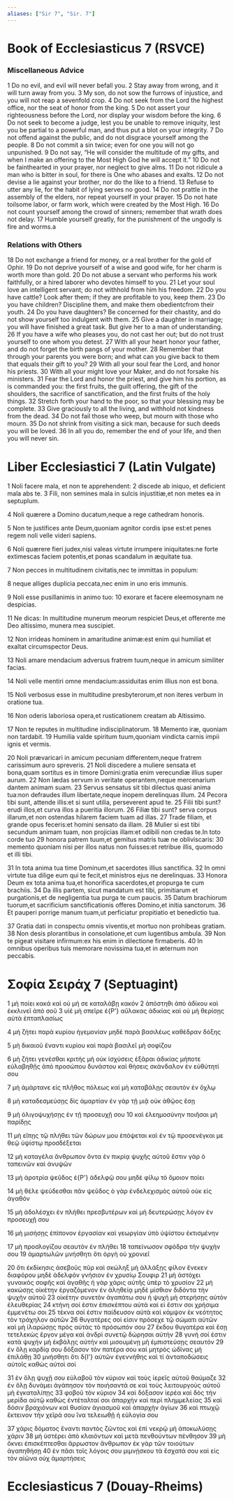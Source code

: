 ```yaml
---
aliases: ["Sir 7", "Sir. 7"]
---
```



# Book of Ecclesiasticus 7 (RSVCE)

### Miscellaneous Advice
1 Do no evil, and evil will never befall you.
2 Stay away from wrong, and it will turn away from you.
3 My son, do not sow the furrows of injustice, and you will not reap a sevenfold crop.
4 Do not seek from the Lord the highest office, nor the seat of honor from the king.
5 Do not assert your righteousness before the Lord, nor display your wisdom before the king.
6 Do not seek to become a judge, lest you be unable to remove iniquity, lest you be partial to a powerful man, and thus put a blot on your integrity.
7 Do not offend against the public, and do not disgrace yourself among the people.
8 Do not commit a sin twice; even for one you will not go unpunished.
9 Do not say, “He will consider the multitude of my gifts, and when I make an offering to the Most High God he will accept it.”
10 Do not be fainthearted in your prayer, nor neglect to give alms.
11 Do not ridicule a man who is bitter in soul, for there is One who abases and exalts.
12 Do not devise a lie against your brother, nor do the like to a friend.
13 Refuse to utter any lie, for the habit of lying serves no good.
14 Do not prattle in the assembly of the elders, nor repeat yourself in your prayer.
15 Do not hate toilsome labor, or farm work, which were created by the Most High.
16 Do not count yourself among the crowd of sinners; remember that wrath does not delay.
17 Humble yourself greatly, for the punishment of the ungodly is fire and worms.a
### Relations with Others
18 Do not exchange a friend for money, or a real brother for the gold of Ophir.
19 Do not deprive yourself of a wise and good wife, for her charm is worth more than gold.
20 Do not abuse a servant who performs his work faithfully, or a hired laborer who devotes himself to you.
21 Let your soul love an intelligent servant; do not withhold from him his freedom.
22 Do you have cattle? Look after them; if they are profitable to you, keep them.
23 Do you have children? Discipline them, and make them obedientcfrom their youth.
24 Do you have daughters? Be concerned for their chastity, and do not show yourself too indulgent with them.
25 Give a daughter in marriage; you will have finished a great task. But give her to a man of understanding.
26 If you have a wife who pleases you, do not cast her out; but do not trust yourself to one whom you detest.
27 With all your heart honor your father, and do not forget the birth pangs of your mother.
28 Remember that through your parents you were born; and what can you give back to them that equals their gift to you?
29 With all your soul fear the Lord, and honor his priests.
30 With all your might love your Maker, and do not forsake his ministers.
31 Fear the Lord and honor the priest, and give him his portion, as is commanded you: the first fruits, the guilt offering, the gift of the shoulders, the sacrifice of sanctification, and the first fruits of the holy things.
32 Stretch forth your hand to the poor, so that your blessing may be complete.
33 Give graciously to all the living, and withhold not kindness from the dead.
34 Do not fail those who weep, but mourn with those who mourn.
35 Do not shrink from visiting a sick man, because for such deeds you will be loved.
36 In all you do, remember the end of your life, and then you will never sin.


# Liber Ecclesiastici 7 (Latin Vulgate)

1 Noli facere mala, et non te apprehendent:
2 discede ab iniquo, et deficient mala abs te.
3 Fili, non semines mala in sulcis injustitiæ,et non metes ea in septuplum.

4 Noli quærere a Domino ducatum,neque a rege cathedram honoris.

5 Non te justifices ante Deum,quoniam agnitor cordis ipse est:et penes regem noli velle videri sapiens.

6 Noli quærere fieri judex,nisi valeas virtute irrumpere iniquitates:ne forte extimescas faciem potentis,et ponas scandalum in æquitate tua.

7 Non pecces in multitudinem civitatis,nec te immittas in populum:

8 neque alliges duplicia peccata,nec enim in uno eris immunis.

9 Noli esse pusillanimis in animo tuo:
10 exorare et facere eleemosynam ne despicias.

11 Ne dicas: In multitudine munerum meorum respiciet Deus,et offerente me Deo altissimo, munera mea suscipiet.

12 Non irrideas hominem in amaritudine animæ:est enim qui humiliat et exaltat circumspector Deus.

13 Noli amare mendacium adversus fratrem tuum,neque in amicum similiter facias.

14 Noli velle mentiri omne mendacium:assiduitas enim illius non est bona.

15 Noli verbosus esse in multitudine presbyterorum,et non iteres verbum in oratione tua.

16 Non oderis laboriosa opera,et rusticationem creatam ab Altissimo.

17 Non te reputes in multitudine indisciplinatorum.
18 Memento iræ, quoniam non tardabit.
19 Humilia valde spiritum tuum,quoniam vindicta carnis impii ignis et vermis.

20 Noli prævaricari in amicum pecuniam differentem,neque fratrem carissimum auro spreveris.
21 Noli discedere a muliere sensata et bona,quam sortitus es in timore Domini:gratia enim verecundiæ illius super aurum.
22 Non lædas servum in veritate operantem,neque mercenarium dantem animam suam.
23 Servus sensatus sit tibi dilectus quasi anima tua:non defraudes illum libertate,neque inopem derelinquas illum.
24 Pecora tibi sunt, attende illis:et si sunt utilia, perseverent apud te.
25 Filii tibi sunt? erudi illos,et curva illos a pueritia illorum.
26 Filiæ tibi sunt? serva corpus illarum,et non ostendas hilarem faciem tuam ad illas.
27 Trade filiam, et grande opus feceris:et homini sensato da illam.
28 Mulier si est tibi secundum animam tuam, non projicias illam:et odibili non credas te.In toto corde tuo
29 honora patrem tuum,et gemitus matris tuæ ne obliviscaris:
30 memento quoniam nisi per illos natus non fuisses:et retribue illis, quomodo et illi tibi.

31 In tota anima tua time Dominum,et sacerdotes illius sanctifica.
32 In omni virtute tua dilige eum qui te fecit,et ministros ejus ne derelinquas.
33 Honora Deum ex tota anima tua,et honorifica sacerdotes,et propurga te cum brachiis.
34 Da illis partem, sicut mandatum est tibi, primitiarum et purgationis,et de negligentia tua purga te cum paucis.
35 Datum brachiorum tuorum,et sacrificium sanctificationis offeres Domino,et initia sanctorum.
36 Et pauperi porrige manum tuam,ut perficiatur propitiatio et benedictio tua.

37 Gratia dati in conspectu omnis viventis,et mortuo non prohibeas gratiam.
38 Non desis plorantibus in consolatione,et cum lugentibus ambula.
39 Non te pigeat visitare infirmum:ex his enim in dilectione firmaberis.
40 In omnibus operibus tuis memorare novissima tua,et in æternum non peccabis.


# Σοφία Σειράχ 7 (Septuagint)

1 μὴ ποίει κακά καὶ οὐ μή σε καταλάβῃ κακόν
2 ἀπόστηθι ἀπὸ ἀδίκου καὶ ἐκκλινεῖ ἀπὸ σοῦ
3 υἱέ μὴ σπεῖρε ἐ{P'} αὔλακας ἀδικίας καὶ οὐ μὴ θερίσῃς αὐτὰ ἑπταπλασίως

4 μὴ ζήτει παρὰ κυρίου ἡγεμονίαν μηδὲ παρὰ βασιλέως καθέδραν δόξης

5 μὴ δικαιοῦ ἔναντι κυρίου καὶ παρὰ βασιλεῖ μὴ σοφίζου

6 μὴ ζήτει γενέσθαι κριτής μὴ οὐκ ἰσχύσεις ἐξᾶραι ἀδικίας μήποτε εὐλαβηθῇς ἀπὸ προσώπου δυνάστου καὶ θήσεις σκάνδαλον ἐν εὐθύτητί σου

7 μὴ ἁμάρτανε εἰς πλῆθος πόλεως καὶ μὴ καταβάλῃς σεαυτὸν ἐν ὄχλῳ

8 μὴ καταδεσμεύσῃς δὶς ἁμαρτίαν ἐν γὰρ τῇ μιᾷ οὐκ ἀθῷος ἔσῃ

9 μὴ ὀλιγοψυχήσῃς ἐν τῇ προσευχῇ σου
10 καὶ ἐλεημοσύνην ποιῆσαι μὴ παρίδῃς

11 μὴ εἴπῃς τῷ πλήθει τῶν δώρων μου ἐπόψεται καὶ ἐν τῷ προσενέγκαι με θεῷ ὑψίστῳ προσδέξεται

12 μὴ καταγέλα ἄνθρωπον ὄντα ἐν πικρίᾳ ψυχῆς αὐτοῦ ἔστιν γὰρ ὁ ταπεινῶν καὶ ἀνυψῶν

13 μὴ ἀροτρία ψεῦδος ἐ{P'} ἀδελφῷ σου μηδὲ φίλῳ τὸ ὅμοιον ποίει

14 μὴ θέλε ψεύδεσθαι πᾶν ψεῦδος ὁ γὰρ ἐνδελεχισμὸς αὐτοῦ οὐκ εἰς ἀγαθόν

15 μὴ ἀδολέσχει ἐν πλήθει πρεσβυτέρων καὶ μὴ δευτερώσῃς λόγον ἐν προσευχῇ σου

16 μὴ μισήσῃς ἐπίπονον ἐργασίαν καὶ γεωργίαν ὑπὸ ὑψίστου ἐκτισμένην

17 μὴ προσλογίζου σεαυτὸν ἐν πλήθει
18 ταπείνωσον σφόδρα τὴν ψυχήν σου
19 ἁμαρτωλῶν μνήσθητι ὅτι ὀργὴ οὐ χρονιεῖ

20 ὅτι ἐκδίκησις ἀσεβοῦς πῦρ καὶ σκώληξ μὴ ἀλλάξῃς φίλον ἕνεκεν διαφόρου μηδὲ ἀδελφὸν γνήσιον ἐν χρυσίῳ Σουφιρ
21 μὴ ἀστόχει γυναικὸς σοφῆς καὶ ἀγαθῆς ἡ γὰρ χάρις αὐτῆς ὑπὲρ τὸ χρυσίον
22 μὴ κακώσῃς οἰκέτην ἐργαζόμενον ἐν ἀληθείᾳ μηδὲ μίσθιον διδόντα τὴν ψυχὴν αὐτοῦ
23 οἰκέτην συνετὸν ἀγαπάτω σου ἡ ψυχή μὴ στερήσῃς αὐτὸν ἐλευθερίας
24 κτήνη σοί ἐστιν ἐπισκέπτου αὐτά καὶ εἰ ἔστιν σοι χρήσιμα ἐμμενέτω σοι
25 τέκνα σοί ἐστιν παίδευσον αὐτὰ καὶ κάμψον ἐκ νεότητος τὸν τράχηλον αὐτῶν
26 θυγατέρες σοί εἰσιν πρόσεχε τῷ σώματι αὐτῶν καὶ μὴ ἱλαρώσῃς πρὸς αὐτὰς τὸ πρόσωπόν σου
27 ἔκδου θυγατέρα καὶ ἔσῃ τετελεκὼς ἔργον μέγα καὶ ἀνδρὶ συνετῷ δώρησαι αὐτήν
28 γυνή σοί ἐστιν κατὰ ψυχήν μὴ ἐκβάλῃς αὐτήν καὶ μισουμένῃ μὴ ἐμπιστεύσῃς σεαυτόν
29 ἐν ὅλῃ καρδίᾳ σου δόξασον τὸν πατέρα σου καὶ μητρὸς ὠδῖνας μὴ ἐπιλάθῃ
30 μνήσθητι ὅτι δ{I'} αὐτῶν ἐγεννήθης καὶ τί ἀνταποδώσεις αὐτοῖς καθὼς αὐτοὶ σοί

31 ἐν ὅλῃ ψυχῇ σου εὐλαβοῦ τὸν κύριον καὶ τοὺς ἱερεῖς αὐτοῦ θαύμαζε
32 ἐν ὅλῃ δυνάμει ἀγάπησον τὸν ποιήσαντά σε καὶ τοὺς λειτουργοὺς αὐτοῦ μὴ ἐγκαταλίπῃς
33 φοβοῦ τὸν κύριον
34 καὶ δόξασον ἱερέα καὶ δὸς τὴν μερίδα αὐτῷ καθὼς ἐντέταλταί σοι ἀπαρχὴν καὶ περὶ πλημμελείας
35 καὶ δόσιν βραχιόνων καὶ θυσίαν ἁγιασμοῦ καὶ ἀπαρχὴν ἁγίων
36 καὶ πτωχῷ ἔκτεινον τὴν χεῖρά σου ἵνα τελειωθῇ ἡ εὐλογία σου

37 χάρις δόματος ἔναντι παντὸς ζῶντος καὶ ἐπὶ νεκρῷ μὴ ἀποκωλύσῃς χάριν
38 μὴ ὑστέρει ἀπὸ κλαιόντων καὶ μετὰ πενθούντων πένθησον
39 μὴ ὄκνει ἐπισκέπτεσθαι ἄρρωστον ἄνθρωπον ἐκ γὰρ τῶν τοιούτων ἀγαπηθήσῃ
40 ἐν πᾶσι τοῖς λόγοις σου μιμνῄσκου τὰ ἔσχατά σου καὶ εἰς τὸν αἰῶνα οὐχ ἁμαρτήσεις


# Ecclesiasticus 7 (Douay-Rheims)

